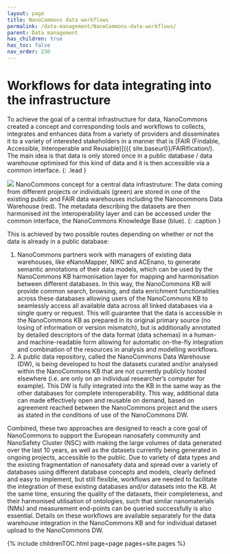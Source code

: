 ```yaml
---
layout: page
title: NanoCommons data workflows
permalink: /data-management/NanoCommons-data-workflows/
parent: Data management
has_children: true
has_toc: false
nav_order: 230
---
```


# Workflows for data integrating into the infrastructure
To achieve the goal of a central infrastructure for data, NanoCommons created a concept and corresponding tools and workflows to collects, integrates and enhances data
from a variety of providers and disseminates it to a variety of interested stakeholders in a manner that is [FAIR (Findable, Accessible, Interoperable and Reusable)]({{ site.baseurl}}/FAIRification/). The main idea is that data is only stored once in a public database / data warehouse optimised for this kind of data and it is then accessible via a common interface.
{: .lead }

<img src="{{ site.baseurl }}/images/data-management/DataSources-Overview.png" />
NanoCommons concept for a central data infrastruture: The data coming from different projects or individuals (green) are stored in one of the existing public and FAIR data warehouses including the Nanocommons Data Warehouse (red). The metadata describing the datasets are then harmonised int the interoperability layer and can be accessed under the common interface, the NanoCommons Knowledge Base (blue). 
{: .caption }

This is achieved by two possible routes depending on whether or not the data is already in a public database:
1. NanoCommons partners work with managers of existing data warehouses, like eNanoMapper, NIKC and ACEnano, to generate semantic annotations of their data models, which can be used by
the NanoCommons KB harmonisation layer for mapping and harmonisation between different databases. In this way, the NanoCommons KB will provide common search, browsing, and data
enrichment functionalities across these databases allowing users of the NanoCommons KB to seamlessly access all available data across all linked databases via a single query or request. This will guarantee that the data is accessible in the NanoCommons KB as prepared in its original primary source (no losing of information or version mismatch), but is additionally annotated by detailed descriptors of the data format (data schemas) in a human- and machine-readable form allowing for automatic on-the-fly integration and combination of the resources in analysis and modelling workflows.
2. A public data repository, called the NanoCommons Data Warehouse (DW), is being developed to host the datasets curated and/or analysed within the NanoCommons KB that are not currently publicly hosted elsewhere (i.e. are only on an individual researcher’s computer for example). This DW is fully integrated into the KB in the same way as the other databases for complete interoperability. This way, additional data can made effectively open and reusable on demand, based on agreement reached between the NanoCommons project and the users as stated in the conditions of use of the NanoCommons DW.

Combined, these two approaches are designed to reach a core goal of NanoCommons to support the European nanosafety community and NanoSafety Cluster (NSC) with making the large
volumes of data generated over the last 10 years, as well as the datasets currently being generated in ongoing projects, accessible to the public. Due to variety of data types and the existing fragmentation of nanosafety data and spread over a variety of databases using different database concepts and models, clearly defined and easy to implement, but still flexible, workflows are needed to facilitate the integration of these existing databases and/or datasets into the KB. At the same time, ensuring the quality of the datasets, their completeness, and their harmonised utilisation of ontologies, such that similar nanomaterials (NMs) and measurement end-points can be queried successfully is also essential. Details on these workflows are available separately for the data warehouse integration in the NanoCommons KB and for individual dataset upload to the NanoCommons DW.

{% include childrenTOC.html page=page pages=site.pages %}